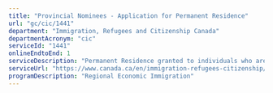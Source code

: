 ```yaml
---
title: "Provincial Nominees - Application for Permanent Residence"
url: "gc/cic/1441"
department: "Immigration, Refugees and Citizenship Canada"
departmentAcronym: "cic"
serviceId: "1441"
onlineEndtoEnd: 1
serviceDescription: "Permanent Residence granted to individuals who are nominated by a province or territory on the basis of their ability to become economically established in Canada in the province or territory of nomination except for the province of Quebec."
serviceUrl: "https://www.canada.ca/en/immigration-refugees-citizenship/services/immigrate-canada/provincial-nominees.html"
programDescription: "Regional Economic Immigration"
---
```

